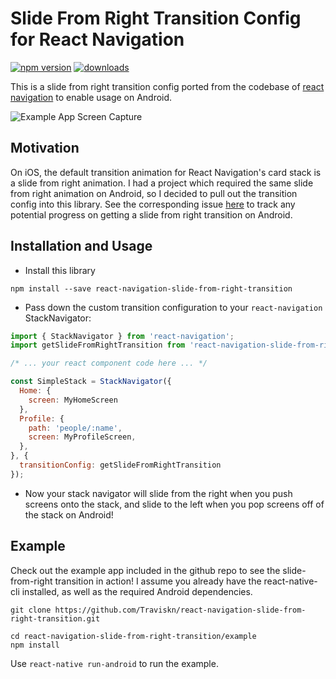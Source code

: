 # Slide From Right Transition Config for React Navigation

[![npm version](https://img.shields.io/npm/v/react-navigation-slide-from-right-transition.svg?style=flat-square)](https://www.npmjs.com/package/react-navigation-slide-from-right-transition) [![downloads](https://img.shields.io/npm/dm/react-navigation-slide-from-right-transition.svg?style=flat-square)](https://www.npmjs.com/package/react-navigation-slide-from-right-transition)

This is a slide from right transition config ported from the codebase of [react navigation](https://github.com/react-community/react-navigation/) to enable usage on Android.

![Example App Screen Capture](https://raw.githubusercontent.com/traviskn/react-navigation-slide-from-right-transition/master/static/react-navigation-slide-from-right.gif)

## Motivation
On iOS, the default transition animation for React Navigation's card stack is a slide from right animation.
I had a project which required the same slide from right animation on Android, so I decided to pull out the
transition config into this library.  See the corresponding issue [here](https://github.com/react-community/react-navigation/issues/705) to track any potential progress on getting a slide from right transition on Android.

## Installation and Usage

- Install this library

`npm install --save react-navigation-slide-from-right-transition`

- Pass down the custom transition configuration to your `react-navigation` StackNavigator:

```javascript
import { StackNavigator } from 'react-navigation';
import getSlideFromRightTransition from 'react-navigation-slide-from-right-transition';

/* ... your react component code here ... */

const SimpleStack = StackNavigator({
  Home: {
    screen: MyHomeScreen
  },
  Profile: {
    path: 'people/:name',
    screen: MyProfileScreen,
  },
}, {
  transitionConfig: getSlideFromRightTransition
});
```

- Now your stack navigator will slide from the right when you push screens onto the stack, and slide to the left when you pop screens off of the stack on Android!

## Example

Check out the example app included in the github repo to see the slide-from-right transition in action!
I assume you already have the react-native-cli installed, as well as the required Android dependencies.

```
git clone https://github.com/Traviskn/react-navigation-slide-from-right-transition.git

cd react-navigation-slide-from-right-transition/example
npm install
```

Use `react-native run-android` to run the example.
